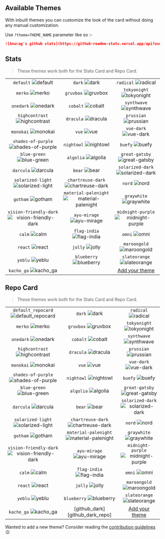 ## Available Themes

<!-- DO NOT EDIT THIS FILE DIRECTLY -->

With inbuilt themes you can customize the look of the card without doing any manual customization.

Use `?theme=THEME_NAME` parameter like so :-

```md
![Anurag's github stats](https://github-readme-stats.vercel.app/api?username=anuraghazra&theme=dark&show_icons=true)
```

## Stats

> These themes work both for the Stats Card and Repo Card.

| | | |
| :--: | :--: | :--: |
| `default` ![default][default] | `dark` ![dark][dark] | `radical` ![radical][radical] |
| `merko` ![merko][merko] | `gruvbox` ![gruvbox][gruvbox] | `tokyonight` ![tokyonight][tokyonight] |
| `onedark` ![onedark][onedark] | `cobalt` ![cobalt][cobalt] | `synthwave` ![synthwave][synthwave] |
| `highcontrast` ![highcontrast][highcontrast] | `dracula` ![dracula][dracula] | `prussian` ![prussian][prussian] |
| `monokai` ![monokai][monokai] | `vue` ![vue][vue] | `vue-dark` ![vue-dark][vue-dark] |
| `shades-of-purple` ![shades-of-purple][shades-of-purple] | `nightowl` ![nightowl][nightowl] | `buefy` ![buefy][buefy] |
| `blue-green` ![blue-green][blue-green] | `algolia` ![algolia][algolia] | `great-gatsby` ![great-gatsby][great-gatsby] |
| `darcula` ![darcula][darcula] | `bear` ![bear][bear] | `solarized-dark` ![solarized-dark][solarized-dark] |
| `solarized-light` ![solarized-light][solarized-light] | `chartreuse-dark` ![chartreuse-dark][chartreuse-dark] | `nord` ![nord][nord] |
| `gotham` ![gotham][gotham] | `material-palenight` ![material-palenight][material-palenight] | `graywhite` ![graywhite][graywhite] |
| `vision-friendly-dark` ![vision-friendly-dark][vision-friendly-dark] | `ayu-mirage` ![ayu-mirage][ayu-mirage] | `midnight-purple` ![midnight-purple][midnight-purple] |
| `calm` ![calm][calm] | `flag-india` ![flag-india][flag-india] | `omni` ![omni][omni] |
| `react` ![react][react] | `jolly` ![jolly][jolly] | `maroongold` ![maroongold][maroongold] |
| `yeblu` ![yeblu][yeblu] | `blueberry` ![blueberry][blueberry] | `slateorange` ![slateorange][slateorange] |
| `kacho_ga` ![kacho_ga][kacho_ga] |  | [Add your theme][add-theme] |

## Repo Card

> These themes work both for the Stats Card and Repo Card.

| | | |
| :--: | :--: | :--: |
| `default_repocard` ![default_repocard][default_repocard_repo] | `dark` ![dark][dark_repo] | `radical` ![radical][radical_repo] |
| `merko` ![merko][merko_repo] | `gruvbox` ![gruvbox][gruvbox_repo] | `tokyonight` ![tokyonight][tokyonight_repo] |
| `onedark` ![onedark][onedark_repo] | `cobalt` ![cobalt][cobalt_repo] | `synthwave` ![synthwave][synthwave_repo] |
| `highcontrast` ![highcontrast][highcontrast_repo] | `dracula` ![dracula][dracula_repo] | `prussian` ![prussian][prussian_repo] |
| `monokai` ![monokai][monokai_repo] | `vue` ![vue][vue_repo] | `vue-dark` ![vue-dark][vue-dark_repo] |
| `shades-of-purple` ![shades-of-purple][shades-of-purple_repo] | `nightowl` ![nightowl][nightowl_repo] | `buefy` ![buefy][buefy_repo] |
| `blue-green` ![blue-green][blue-green_repo] | `algolia` ![algolia][algolia_repo] | `great-gatsby` ![great-gatsby][great-gatsby_repo] |
| `darcula` ![darcula][darcula_repo] | `bear` ![bear][bear_repo] | `solarized-dark` ![solarized-dark][solarized-dark_repo] |
| `solarized-light` ![solarized-light][solarized-light_repo] | `chartreuse-dark` ![chartreuse-dark][chartreuse-dark_repo] | `nord` ![nord][nord_repo] |
| `gotham` ![gotham][gotham_repo] | `material-palenight` ![material-palenight][material-palenight_repo] | `graywhite` ![graywhite][graywhite_repo] |
| `vision-friendly-dark` ![vision-friendly-dark][vision-friendly-dark_repo] | `ayu-mirage` ![ayu-mirage][ayu-mirage_repo] | `midnight-purple` ![midnight-purple][midnight-purple_repo] |
| `calm` ![calm][calm_repo] | `flag-india` ![flag-india][flag-india_repo] | `omni` ![omni][omni_repo] |
| `react` ![react][react_repo] | `jolly` ![jolly][jolly_repo] | `maroongold` ![maroongold][maroongold_repo] |
| `yeblu` ![yeblu][yeblu_repo] | `blueberry` ![blueberry][blueberry_repo] | `slateorange` ![slateorange][slateorange_repo] |
| `kacho_ga` ![kacho_ga][kacho_ga_repo] | [github_dark][github_dark_repo]  | [Add your theme][add-theme] |


[default]: https://github-readme-stats.vercel.app/api?username=anuraghazra&show_icons=true&hide=contribs,prs&cache_seconds=86400&theme=default
[default_repocard]: https://github-readme-stats.vercel.app/api?username=anuraghazra&show_icons=true&hide=contribs,prs&cache_seconds=86400&theme=default_repocard
[dark]: https://github-readme-stats.vercel.app/api?username=anuraghazra&show_icons=true&hide=contribs,prs&cache_seconds=86400&theme=dark
[radical]: https://github-readme-stats.vercel.app/api?username=anuraghazra&show_icons=true&hide=contribs,prs&cache_seconds=86400&theme=radical
[merko]: https://github-readme-stats.vercel.app/api?username=anuraghazra&show_icons=true&hide=contribs,prs&cache_seconds=86400&theme=merko
[gruvbox]: https://github-readme-stats.vercel.app/api?username=anuraghazra&show_icons=true&hide=contribs,prs&cache_seconds=86400&theme=gruvbox
[tokyonight]: https://github-readme-stats.vercel.app/api?username=anuraghazra&show_icons=true&hide=contribs,prs&cache_seconds=86400&theme=tokyonight
[onedark]: https://github-readme-stats.vercel.app/api?username=anuraghazra&show_icons=true&hide=contribs,prs&cache_seconds=86400&theme=onedark
[cobalt]: https://github-readme-stats.vercel.app/api?username=anuraghazra&show_icons=true&hide=contribs,prs&cache_seconds=86400&theme=cobalt
[synthwave]: https://github-readme-stats.vercel.app/api?username=anuraghazra&show_icons=true&hide=contribs,prs&cache_seconds=86400&theme=synthwave
[highcontrast]: https://github-readme-stats.vercel.app/api?username=anuraghazra&show_icons=true&hide=contribs,prs&cache_seconds=86400&theme=highcontrast
[dracula]: https://github-readme-stats.vercel.app/api?username=anuraghazra&show_icons=true&hide=contribs,prs&cache_seconds=86400&theme=dracula
[prussian]: https://github-readme-stats.vercel.app/api?username=anuraghazra&show_icons=true&hide=contribs,prs&cache_seconds=86400&theme=prussian
[monokai]: https://github-readme-stats.vercel.app/api?username=anuraghazra&show_icons=true&hide=contribs,prs&cache_seconds=86400&theme=monokai
[vue]: https://github-readme-stats.vercel.app/api?username=anuraghazra&show_icons=true&hide=contribs,prs&cache_seconds=86400&theme=vue
[vue-dark]: https://github-readme-stats.vercel.app/api?username=anuraghazra&show_icons=true&hide=contribs,prs&cache_seconds=86400&theme=vue-dark
[shades-of-purple]: https://github-readme-stats.vercel.app/api?username=anuraghazra&show_icons=true&hide=contribs,prs&cache_seconds=86400&theme=shades-of-purple
[nightowl]: https://github-readme-stats.vercel.app/api?username=anuraghazra&show_icons=true&hide=contribs,prs&cache_seconds=86400&theme=nightowl
[buefy]: https://github-readme-stats.vercel.app/api?username=anuraghazra&show_icons=true&hide=contribs,prs&cache_seconds=86400&theme=buefy
[blue-green]: https://github-readme-stats.vercel.app/api?username=anuraghazra&show_icons=true&hide=contribs,prs&cache_seconds=86400&theme=blue-green
[algolia]: https://github-readme-stats.vercel.app/api?username=anuraghazra&show_icons=true&hide=contribs,prs&cache_seconds=86400&theme=algolia
[great-gatsby]: https://github-readme-stats.vercel.app/api?username=anuraghazra&show_icons=true&hide=contribs,prs&cache_seconds=86400&theme=great-gatsby
[darcula]: https://github-readme-stats.vercel.app/api?username=anuraghazra&show_icons=true&hide=contribs,prs&cache_seconds=86400&theme=darcula
[bear]: https://github-readme-stats.vercel.app/api?username=anuraghazra&show_icons=true&hide=contribs,prs&cache_seconds=86400&theme=bear
[solarized-dark]: https://github-readme-stats.vercel.app/api?username=anuraghazra&show_icons=true&hide=contribs,prs&cache_seconds=86400&theme=solarized-dark
[solarized-light]: https://github-readme-stats.vercel.app/api?username=anuraghazra&show_icons=true&hide=contribs,prs&cache_seconds=86400&theme=solarized-light
[chartreuse-dark]: https://github-readme-stats.vercel.app/api?username=anuraghazra&show_icons=true&hide=contribs,prs&cache_seconds=86400&theme=chartreuse-dark
[nord]: https://github-readme-stats.vercel.app/api?username=anuraghazra&show_icons=true&hide=contribs,prs&cache_seconds=86400&theme=nord
[gotham]: https://github-readme-stats.vercel.app/api?username=anuraghazra&show_icons=true&hide=contribs,prs&cache_seconds=86400&theme=gotham
[material-palenight]: https://github-readme-stats.vercel.app/api?username=anuraghazra&show_icons=true&hide=contribs,prs&cache_seconds=86400&theme=material-palenight
[graywhite]: https://github-readme-stats.vercel.app/api?username=anuraghazra&show_icons=true&hide=contribs,prs&cache_seconds=86400&theme=graywhite
[vision-friendly-dark]: https://github-readme-stats.vercel.app/api?username=anuraghazra&show_icons=true&hide=contribs,prs&cache_seconds=86400&theme=vision-friendly-dark
[ayu-mirage]: https://github-readme-stats.vercel.app/api?username=anuraghazra&show_icons=true&hide=contribs,prs&cache_seconds=86400&theme=ayu-mirage
[midnight-purple]: https://github-readme-stats.vercel.app/api?username=anuraghazra&show_icons=true&hide=contribs,prs&cache_seconds=86400&theme=midnight-purple
[calm]: https://github-readme-stats.vercel.app/api?username=anuraghazra&show_icons=true&hide=contribs,prs&cache_seconds=86400&theme=calm
[flag-india]: https://github-readme-stats.vercel.app/api?username=anuraghazra&show_icons=true&hide=contribs,prs&cache_seconds=86400&theme=flag-india
[omni]: https://github-readme-stats.vercel.app/api?username=anuraghazra&show_icons=true&hide=contribs,prs&cache_seconds=86400&theme=omni
[react]: https://github-readme-stats.vercel.app/api?username=anuraghazra&show_icons=true&hide=contribs,prs&cache_seconds=86400&theme=react
[jolly]: https://github-readme-stats.vercel.app/api?username=anuraghazra&show_icons=true&hide=contribs,prs&cache_seconds=86400&theme=jolly
[maroongold]: https://github-readme-stats.vercel.app/api?username=anuraghazra&show_icons=true&hide=contribs,prs&cache_seconds=86400&theme=maroongold
[yeblu]: https://github-readme-stats.vercel.app/api?username=anuraghazra&show_icons=true&hide=contribs,prs&cache_seconds=86400&theme=yeblu
[blueberry]: https://github-readme-stats.vercel.app/api?username=anuraghazra&show_icons=true&hide=contribs,prs&cache_seconds=86400&theme=blueberry
[slateorange]: https://github-readme-stats.vercel.app/api?username=anuraghazra&show_icons=true&hide=contribs,prs&cache_seconds=86400&theme=slateorange
[kacho_ga]: https://github-readme-stats.vercel.app/api?username=anuraghazra&show_icons=true&hide=contribs,prs&cache_seconds=86400&theme=kacho_ga
[github_dark]: https://github-readme-stats.vercel.app/api?username=anuraghazra&show_icons=true&hide=contribs,prs&cache_seconds=86400&theme=github_dark

[default_repo]: https://github-readme-stats.vercel.app/api/pin/?username=anuraghazra&repo=github-readme-stats&cache_seconds=86400&theme=default
[default_repocard_repo]: https://github-readme-stats.vercel.app/api/pin/?username=anuraghazra&repo=github-readme-stats&cache_seconds=86400&theme=default_repocard
[dark_repo]: https://github-readme-stats.vercel.app/api/pin/?username=anuraghazra&repo=github-readme-stats&cache_seconds=86400&theme=dark
[radical_repo]: https://github-readme-stats.vercel.app/api/pin/?username=anuraghazra&repo=github-readme-stats&cache_seconds=86400&theme=radical
[merko_repo]: https://github-readme-stats.vercel.app/api/pin/?username=anuraghazra&repo=github-readme-stats&cache_seconds=86400&theme=merko
[gruvbox_repo]: https://github-readme-stats.vercel.app/api/pin/?username=anuraghazra&repo=github-readme-stats&cache_seconds=86400&theme=gruvbox
[tokyonight_repo]: https://github-readme-stats.vercel.app/api/pin/?username=anuraghazra&repo=github-readme-stats&cache_seconds=86400&theme=tokyonight
[onedark_repo]: https://github-readme-stats.vercel.app/api/pin/?username=anuraghazra&repo=github-readme-stats&cache_seconds=86400&theme=onedark
[cobalt_repo]: https://github-readme-stats.vercel.app/api/pin/?username=anuraghazra&repo=github-readme-stats&cache_seconds=86400&theme=cobalt
[synthwave_repo]: https://github-readme-stats.vercel.app/api/pin/?username=anuraghazra&repo=github-readme-stats&cache_seconds=86400&theme=synthwave
[highcontrast_repo]: https://github-readme-stats.vercel.app/api/pin/?username=anuraghazra&repo=github-readme-stats&cache_seconds=86400&theme=highcontrast
[dracula_repo]: https://github-readme-stats.vercel.app/api/pin/?username=anuraghazra&repo=github-readme-stats&cache_seconds=86400&theme=dracula
[prussian_repo]: https://github-readme-stats.vercel.app/api/pin/?username=anuraghazra&repo=github-readme-stats&cache_seconds=86400&theme=prussian
[monokai_repo]: https://github-readme-stats.vercel.app/api/pin/?username=anuraghazra&repo=github-readme-stats&cache_seconds=86400&theme=monokai
[vue_repo]: https://github-readme-stats.vercel.app/api/pin/?username=anuraghazra&repo=github-readme-stats&cache_seconds=86400&theme=vue
[vue-dark_repo]: https://github-readme-stats.vercel.app/api/pin/?username=anuraghazra&repo=github-readme-stats&cache_seconds=86400&theme=vue-dark
[shades-of-purple_repo]: https://github-readme-stats.vercel.app/api/pin/?username=anuraghazra&repo=github-readme-stats&cache_seconds=86400&theme=shades-of-purple
[nightowl_repo]: https://github-readme-stats.vercel.app/api/pin/?username=anuraghazra&repo=github-readme-stats&cache_seconds=86400&theme=nightowl
[buefy_repo]: https://github-readme-stats.vercel.app/api/pin/?username=anuraghazra&repo=github-readme-stats&cache_seconds=86400&theme=buefy
[blue-green_repo]: https://github-readme-stats.vercel.app/api/pin/?username=anuraghazra&repo=github-readme-stats&cache_seconds=86400&theme=blue-green
[algolia_repo]: https://github-readme-stats.vercel.app/api/pin/?username=anuraghazra&repo=github-readme-stats&cache_seconds=86400&theme=algolia
[great-gatsby_repo]: https://github-readme-stats.vercel.app/api/pin/?username=anuraghazra&repo=github-readme-stats&cache_seconds=86400&theme=great-gatsby
[darcula_repo]: https://github-readme-stats.vercel.app/api/pin/?username=anuraghazra&repo=github-readme-stats&cache_seconds=86400&theme=darcula
[bear_repo]: https://github-readme-stats.vercel.app/api/pin/?username=anuraghazra&repo=github-readme-stats&cache_seconds=86400&theme=bear
[solarized-dark_repo]: https://github-readme-stats.vercel.app/api/pin/?username=anuraghazra&repo=github-readme-stats&cache_seconds=86400&theme=solarized-dark
[solarized-light_repo]: https://github-readme-stats.vercel.app/api/pin/?username=anuraghazra&repo=github-readme-stats&cache_seconds=86400&theme=solarized-light
[chartreuse-dark_repo]: https://github-readme-stats.vercel.app/api/pin/?username=anuraghazra&repo=github-readme-stats&cache_seconds=86400&theme=chartreuse-dark
[nord_repo]: https://github-readme-stats.vercel.app/api/pin/?username=anuraghazra&repo=github-readme-stats&cache_seconds=86400&theme=nord
[gotham_repo]: https://github-readme-stats.vercel.app/api/pin/?username=anuraghazra&repo=github-readme-stats&cache_seconds=86400&theme=gotham
[material-palenight_repo]: https://github-readme-stats.vercel.app/api/pin/?username=anuraghazra&repo=github-readme-stats&cache_seconds=86400&theme=material-palenight
[graywhite_repo]: https://github-readme-stats.vercel.app/api/pin/?username=anuraghazra&repo=github-readme-stats&cache_seconds=86400&theme=graywhite
[vision-friendly-dark_repo]: https://github-readme-stats.vercel.app/api/pin/?username=anuraghazra&repo=github-readme-stats&cache_seconds=86400&theme=vision-friendly-dark
[ayu-mirage_repo]: https://github-readme-stats.vercel.app/api/pin/?username=anuraghazra&repo=github-readme-stats&cache_seconds=86400&theme=ayu-mirage
[midnight-purple_repo]: https://github-readme-stats.vercel.app/api/pin/?username=anuraghazra&repo=github-readme-stats&cache_seconds=86400&theme=midnight-purple
[calm_repo]: https://github-readme-stats.vercel.app/api/pin/?username=anuraghazra&repo=github-readme-stats&cache_seconds=86400&theme=calm
[flag-india_repo]: https://github-readme-stats.vercel.app/api/pin/?username=anuraghazra&repo=github-readme-stats&cache_seconds=86400&theme=flag-india
[omni_repo]: https://github-readme-stats.vercel.app/api/pin/?username=anuraghazra&repo=github-readme-stats&cache_seconds=86400&theme=omni
[react_repo]: https://github-readme-stats.vercel.app/api/pin/?username=anuraghazra&repo=github-readme-stats&cache_seconds=86400&theme=react
[jolly_repo]: https://github-readme-stats.vercel.app/api/pin/?username=anuraghazra&repo=github-readme-stats&cache_seconds=86400&theme=jolly
[maroongold_repo]: https://github-readme-stats.vercel.app/api/pin/?username=anuraghazra&repo=github-readme-stats&cache_seconds=86400&theme=maroongold
[yeblu_repo]: https://github-readme-stats.vercel.app/api/pin/?username=anuraghazra&repo=github-readme-stats&cache_seconds=86400&theme=yeblu
[blueberry_repo]: https://github-readme-stats.vercel.app/api/pin/?username=anuraghazra&repo=github-readme-stats&cache_seconds=86400&theme=blueberry
[slateorange_repo]: https://github-readme-stats.vercel.app/api/pin/?username=anuraghazra&repo=github-readme-stats&cache_seconds=86400&theme=slateorange
[kacho_ga_repo]: https://github-readme-stats.vercel.app/api/pin/?username=anuraghazra&repo=github-readme-stats&cache_seconds=86400&theme=kacho_ga


[add-theme]: https://github.com/anuraghazra/github-readme-stats/edit/master/themes/index.js

Wanted to add a new theme? Consider reading the [contribution guidelines](../CONTRIBUTING.md#themes-contribution) :D
